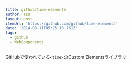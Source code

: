 ```yaml
---
title: github/time-elements
author: azu
layout: post
itemUrl: 'https://github.com/github/time-elements'
date: '2014-08-11T05:25:10.761Z'
tags:
  - github
  - WebComponents
---
```

GitHubで使われている`<time>`のCustom Elementsライブラリ
